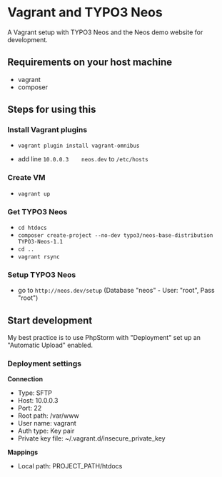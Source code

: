 Vagrant and TYPO3 Neos
============================

A Vagrant setup with TYPO3 Neos and the Neos demo website for development.

## Requirements on your host machine ##
- vagrant
- composer

## Steps for using this ##

### Install Vagrant plugins ###
- `vagrant plugin install vagrant-omnibus`

- add line `10.0.0.3	neos.dev` to `/etc/hosts`

### Create VM ###
- `vagrant up`

### Get TYPO3 Neos ###
- `cd htdocs`
- `composer create-project --no-dev typo3/neos-base-distribution TYPO3-Neos-1.1`
- `cd ..`
- `vagrant rsync`

### Setup TYPO3 Neos ###
- go to `http://neos.dev/setup` (Database "neos" - User: "root", Pass "root")

## Start development ##
My best practice is to use PhpStorm with "Deployment" set up an "Automatic Upload" enabled.

### Deployment settings ###
__Connection__

- Type: SFTP
- Host: 10.0.0.3
- Port: 22
- Root path: /var/www
- User name: vagrant
- Auth type: Key pair
- Private key file: ~/.vagrant.d/insecure_private_key

__Mappings__

- Local path: PROJECT_PATH/htdocs
